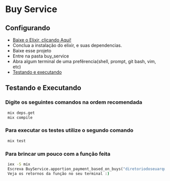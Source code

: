 # Buy Service

## Configurando

  * [Baixe o Elixir, clicando Aqui!](https://elixir-lang.org/install.html)
  * Conclua a instalação do elixir, e suas dependencias.
  * Baixe esse projeto
  * Entre na pasta buy_service
  * Abra algum terminal de uma prefêrencia(shell, prompt, git bash, vim, etc)
  * [Testando e executando](#testando-e-executando)

## Testando e Executando

### Digite os seguintes comandos na ordem recomendada 
```cmd
 mix deps.get
 mix compile 
```

### Para executar os testes utilize o segundo comando 

```cmd
 mix test
```
### Para brincar um pouco com a função feita
```cmd
 iex -S mix
 Escreva BuyService.apportion_payment_based_on_buys("diretoriodoseuarquivodeemails.json","diretoriodassuascomparas.json")
 Veja os retornos da função no seu terminal :)
```
